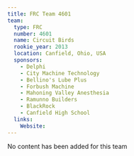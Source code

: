 ```yaml
---
title: FRC Team 4601
team:
  type: FRC
  number: 4601
  name: Circuit Birds
  rookie_year: 2013
  location: Canfield, Ohio, USA
  sponsors:
    - Delphi
    - City Machine Technology
    - Bellino's Lube Plus
    - Forbush Machine
    - Mahoning Valley Anesthesia
    - Ramunno Builders
    - BlackRock
    - Canfield High School
  links:
    Website: 
---
```

No content has been added for this team